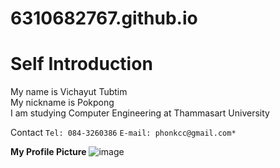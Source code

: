 # 6310682767.github.io

# Self Introduction

My name is Vichayut Tubtim  
My nickname is Pokpong  
I am studying Computer Engineering at Thammasart University

Contact
`Tel: 084-3260386` `E-mail: phonkcc@gmail.com*`

**My Profile Picture**
![image](https://user-images.githubusercontent.com/69779425/187039888-40342194-4d9a-417e-afab-c40f4ee1f8de.jpg)
